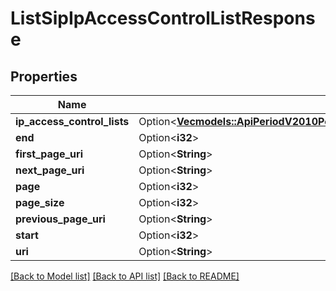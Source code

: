 # ListSipIpAccessControlListResponse

## Properties

Name | Type | Description | Notes
------------ | ------------- | ------------- | -------------
**ip_access_control_lists** | Option<[**Vec<models::ApiPeriodV2010PeriodAccountPeriodSipPeriodSipIpAccessControlList>**](api.v2010.account.sip.sip_ip_access_control_list.md)> |  | [optional]
**end** | Option<**i32**> |  | [optional]
**first_page_uri** | Option<**String**> |  | [optional]
**next_page_uri** | Option<**String**> |  | [optional]
**page** | Option<**i32**> |  | [optional]
**page_size** | Option<**i32**> |  | [optional]
**previous_page_uri** | Option<**String**> |  | [optional]
**start** | Option<**i32**> |  | [optional]
**uri** | Option<**String**> |  | [optional]

[[Back to Model list]](../README.md#documentation-for-models) [[Back to API list]](../README.md#documentation-for-api-endpoints) [[Back to README]](../README.md)


